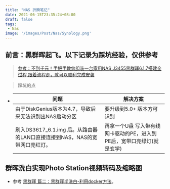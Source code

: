 ```yaml
---
title: "NAS 折腾笔记"
date: 2021-06-15T23:35:24+08:00
draft: false
tags:
 - Nas
image: '/images/Post/Nas/Synology.png'
---
```



## 前言：黑群晖起飞。以下记录为踩坑经验，仅供参考
<!--more-->

> [参考：不到千元！手把手教您组装一台家用NAS J3455黑群晖6.1.7搭建全过程,跟着流程走，就可以顺利完成安装](https://post.smzdm.com/p/ag82zdd3/)

> 踩坑的点

  - |问题| 解决方案|
    |-|-|
    |由于DiskGenius版本为4.7，导致后来无法识别出NAS启动分区|要升级到5.0+ 版本方可识别|
    |刷入DS3617_6.1.img 后。从路由器的LAN口直接连接到NAS，NAS的宽带网口亮红灯。|再拿一个U盘 写入带有线网卡驱动的PE，进入到PE后，宽带口亮绿灯(就是玄学)|

## 群晖洗白实现Photo Station视频转码及缩略图
- 参考 [黑群晖 篇二：黑群晖半洗白-利用docker方法](https://post.smzdm.com/p/aooze086/)。